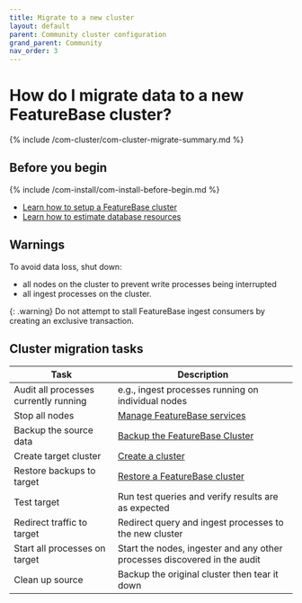 ```yaml
---
title: Migrate to a new cluster
layout: default
parent: Community cluster configuration
grand_parent: Community
nav_order: 3
---
```

# How do I migrate data to a new FeatureBase cluster?

{% include /com-cluster/com-cluster-migrate-summary.md %}

## Before you begin

{% include /com-install/com-install-before-begin.md %}
* [Learn how to setup a FeatureBase cluster](/docs/community/com-cluster/com-cluster-setup)
* [Learn how to estimate database resources](/docs/concepts/old-size-featurebase-database)

## Warnings

To avoid data loss, shut down:
* all nodes on the cluster to prevent write processes being interrupted
* all ingest processes on the cluster.

{: .warning}
Do not attempt to stall FeatureBase ingest consumers by creating an exclusive transaction.

## Cluster migration tasks

| Task | Description |
|---|---|
| Audit all processes currently running | e.g., ingest processes running on individual nodes |
| Stop all nodes | [Manage FeatureBase services](/docs/community/com-config/com-config-service-fb-manage) |
| Backup the source data | [Backup the FeatureBase Cluster](/docs/community/com-backup/com-config-backup) |
| Create target cluster | [Create a cluster](/docs/community/com-cluster/com-cluster-setup) |
| Restore backups to target | [Restore a FeatureBase cluster](/docs/community/com-backup/com-config-restore) |
| Test target | Run test queries and verify results are as expected |
| Redirect traffic to target | Redirect query and ingest processes to the new cluster |
| Start all processes on target | Start the nodes, ingester and any other processes discovered in the audit |
| Clean up source | Backup the original cluster then tear it down |
